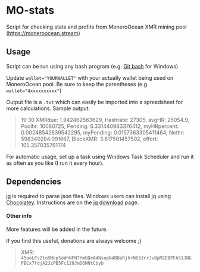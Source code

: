 # MO-stats
Script for checking stats and profits from MoneroOcean XMR mining pool (https://moneroocean.stream)

## Usage
Script can be run using any bash program (e.g. [Git bash](https://gitforwindows.org/) for Windows)

Update `wallet="YOURWALLET"` with your actually wallet being used on MoneroOcean pool. Be sure to keep the parentheses (e.g. `wallet="4xxxxxxxxxx"`)

Output file is a `.txt` which can easily be imported into a spreadsheet for more calculations. Sample output:
>19:30 XMRdue: 1.942462563629, Hashrate: 27305, avgHR: 25054.9, Poolhr: 10080725, Pending: 6.331440983376412, myHRpercent: 0.00248542639542295, myPending: 0.0157363305411464, Nethr: 598340284.091667, BlockXMR: 3.817501457502, effort: 105.357035761174

For automatic usage, set up a task using Windows Task Scheduler and run it as often as you like (I run it every hour).

## Dependencies
[jq](https://stedolan.github.io/jq/) is required to parse json files. Windows users can install jq using [Chocolatey](https://chocolatey.org/). Instructions are on the [jq download](https://stedolan.github.io/jq/download/) page.

#### Other info
More features will be added in the future.

If you find this useful, donations are always welcome ;)
> XMR: `45aoLFsZtu9MepSoWhNFN7YmUQeA4NsopN4BBaRjhrN63JrrJvBpM2EBPFAS1JNGPBCx7fdjA2JzPB5Fc129JmD6HNtCbyb`
